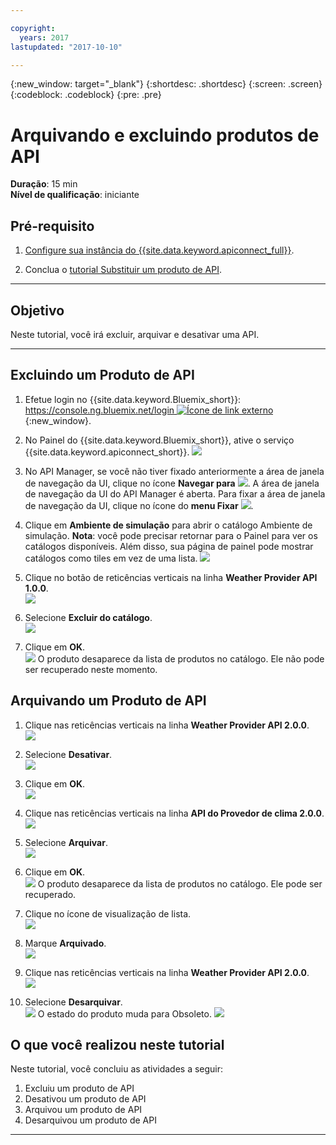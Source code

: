 ```yaml
---

copyright:
  years: 2017
lastupdated: "2017-10-10"

---
```


{:new_window: target="_blank"}
{:shortdesc: .shortdesc}
{:screen: .screen}
{:codeblock: .codeblock}
{:pre: .pre}

# Arquivando e excluindo produtos de API
**Duração**: 15 min  
**Nível de qualificação**: iniciante 

## Pré-requisito

1. [Configure sua instância do {{site.data.keyword.apiconnect_full}}](tut_prereq_set_up_apic_instance.html).

2. Conclua o [tutorial Substituir um produto de API](tut_manage_supercede.html).

---
## Objetivo
Neste tutorial, você irá excluir, arquivar e desativar uma API.

---
## Excluindo um Produto de API
1. Efetue login no {{site.data.keyword.Bluemix_short}}: [https://console.ng.bluemix.net/login ![Ícone de link externo](../../../icons/launch-glyph.svg "Ícone de link externo")](https://console.ng.bluemix.net/login){:new_window}.

2. No Painel do {{site.data.keyword.Bluemix_short}}, ative o serviço {{site.data.keyword.apiconnect_short}}. ![](images/Bluemix.png)

3. No API Manager, se você não tiver fixado anteriormente a área de janela de navegação da UI, clique no ícone **Navegar para** ![](images/navigate-to.png). A área de janela de navegação da UI do API Manager é aberta. Para fixar a área de janela de navegação da UI, clique no ícone do **menu Fixar** ![](images/pinned.png).

4. Clique em **Ambiente de simulação** para abrir o catálogo Ambiente de simulação. **Nota**: você pode precisar retornar para o Painel para ver os catálogos disponíveis. Além disso, sua página de painel pode mostrar catálogos como tiles em vez de uma lista.
![](images/del-sandbox-list.png)

5. Clique no botão de reticências verticais na linha **Weather Provider API 1.0.0**.  
![](images/del-prod-list1.png)

6. Selecione **Excluir do catálogo**.  
![](images/del-del-from-cat.png)

7. Clique em **OK**.  
![](images/del-del-dialog.png)
    O produto desaparece da lista de produtos no catálogo. Ele não pode ser recuperado neste momento.


## Arquivando um Produto de API
1. Clique nas reticências verticais na linha **Weather Provider API 2.0.0**.  
![](images/del-prod-list2.png)

2. Selecione **Desativar**.  
![](images/del-select-retire.png)

3. Clique em **OK**.  
![](images/del-retire-dialog.png)

4. Clique nas reticências verticais na linha **API do Provedor de clima 2.0.0**.  
![](images/del-prod-list3.png)

5. Selecione **Arquivar**.  
![](images/del-select-archive.png)

6. Clique em **OK**.  
![](images/del-archive-dialog.png)
    O produto desaparece da lista de produtos no catálogo. Ele pode ser recuperado.

7. Clique no ícone de visualização de lista.  
![](images/del-prod-list4.png)

8. Marque **Arquivado**.  
![](images/del-view-archived.png)

9. Clique nas reticências verticais na linha **Weather Provider API 2.0.0**.  
![](images/del-prod-list5.png)

10. Selecione **Desarquivar**.  
![](images/del-unarchive.png)
    O estado do produto muda para Obsoleto.
    ![](images/del-prod-list6.png)

 
 
## O que você realizou neste tutorial
Neste tutorial, você concluiu as atividades a seguir:

1. Excluiu um produto de API
2. Desativou um produto de API
3. Arquivou um produto de API
4. Desarquivou um produto de API

---












